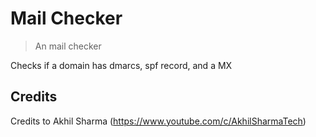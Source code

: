 # Mail Checker
> An mail checker

Checks if a domain has dmarcs, spf record, and a MX

## Credits

Credits to Akhil Sharma (https://www.youtube.com/c/AkhilSharmaTech)
